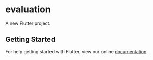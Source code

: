 # evaluation

A new Flutter project.

## Getting Started

For help getting started with Flutter, view our online
[documentation](https://flutter.io/).
